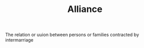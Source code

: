 ---
title: Alliance
letter: A
permalink: "/definitions/bld-alliance.html"
body: The relation or uuion between persons or families contracted by intermarriage
published_at: '2018-07-07'
source: Black's Law Dictionary 2nd Ed (1910)
layout: post
---
